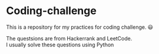 # Coding-challenge

This is a repository for my practices for coding challenge. 😃


The questsions are from Hackerrank and LeetCode.
<br>
I usually solve these questions using Python
